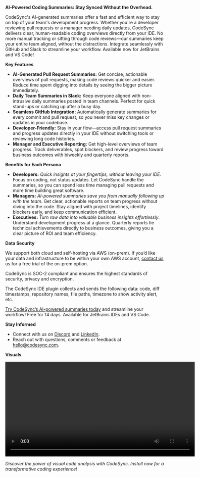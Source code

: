 **AI-Powered Coding Summaries: Stay Synced Without the Overhead.**

CodeSync's AI-generated summaries offer a fast and efficient way to stay on top of your team's development progress. Whether you're a developer reviewing pull requests or a manager needing daily updates, CodeSync delivers clear, human-readable coding overviews directly from your IDE. No more manual tracking or sifting through code reviews—our summaries keep your entire team aligned, without the distractions. Integrate seamlessly with GitHub and Slack to streamline your workflow. Available now for JetBrains and VS Code!

**Key Features**
- **AI-Generated Pull Request Summaries:** Get concise, actionable overviews of pull requests, making code reviews quicker and easier. Reduce time spent digging into details by seeing the bigger picture immediately.
- **Daily Team Summaries in Slack:** Keep everyone aligned with non-intrusive daily summaries posted in team channels. Perfect for quick stand-ups or catching up after a busy day.
- **Seamless GitHub Integration:** Automatically generate summaries for every commit and pull request, so you never miss key changes or updates in your codebase.
- **Developer-Friendly:** Stay in your flow—access pull request summaries and progress updates directly in your IDE without switching tools or reviewing long code histories.
- **Manager and Executive Reporting:** Get high-level overviews of team progress. Track deliverables, spot blockers, and review progress toward business outcomes with biweekly and quarterly reports.

**Benefits for Each Persona**
- **Developers:** _Quick insights at your fingertips, without leaving your IDE_. Focus on coding, not status updates. Let CodeSync handle the summaries, so you can spend less time managing pull requests and more time building great software.
- **Managers:** _AI-powered summaries save you from manually following up with the team_. Get clear, actionable reports on team progress without diving into the code. Stay aligned with project timelines, identify blockers early, and keep communication efficient.
- **Executives:** _Turn raw data into valuable business insights effortlessly_. Understand development progress at a glance. Quarterly reports tie technical achievements directly to business outcomes, giving you a clear picture of ROI and team efficiency.


**Data Security**


We support both cloud and self-hosting via AWS (on-prem). If you’d like your data and infrastructure to be within your own AWS account, [contact us](mailto:support@codesync.com) us for a free trial of the on-prem option.

CodeSync is SOC-2 compliant and ensures the highest standards of security, privacy and encryption.

The CodeSync IDE plugin collects and sends the following data: code, diff timestamps, repository names, file paths, timezone to show activity alert, etc. <br>


[Try CodeSync’s AI-powered summaries today](https://www.codesync.com/request-a-demo) and streamline your workflow!
Free for 14 days. Available for JetBrains IDEs and VS Code.

**Stay Informed**
- Connect with us on [Discord](https://discord.com/invite/3daCMNZNTa) and [LinkedIn](https://www.linkedin.com/company/codesyncapp/).
- Reach out with questions, comments or feedback at <hello@codesync.com>.

**Visuals**

<video width="600" controls>
  <source src="https://dok9jc9tlzc4t.cloudfront.net/public/slack_demo.mp4" type="video/mp4">
  Your browser does not support the video tag.
</video>

*_Discover the power of visual code analysis with CodeSync. Install now for a transformative coding experience!_*